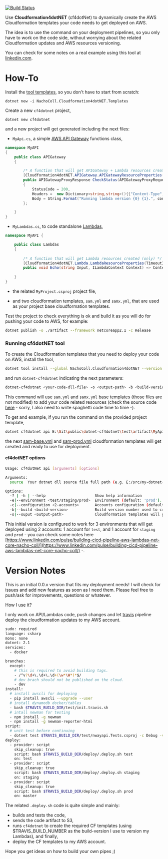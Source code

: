 [![Build Status](https://travis-ci.com/NachoColl/dotnet-cf4dotnet.svg?branch=master)](https://travis-ci.com/NachoColl/dotnet-cf4dotnet)

Use **Cloudformation4dotNET** (cf4dotNet) to dynamically create the AWS Cloudformation templates your code needs to get deployed on AWS. 

The idea is to use the command on your deployment pipelines, so you only have to work on the code side, without worrying about the related Cloudformation updates and AWS resources versioning.

You can check for some notes on a real example using this tool at [linkedin.com](https://www.linkedin.com/pulse/building-cicd-pipeline-aws-lambdas-net-core-nacho-coll/).

# How-To

Install the [tool templates](https://github.com/NachoColl/dotnet-cf4dotnet-templates), so you don't have to start from scratch:

```
dotnet new -i NachoColl.Cloudformation4dotNET.Templates
```

Create a new ```cf4dotnet``` project,

```
dotnet new cf4dotnet
```

and a new project will get generated including the next files:

- ```MyApi.cs```, a simple [AWS API Gateway](https://aws.amazon.com/api-gateway/) functions class,

```csharp
namespace MyAPI
{
    public class APIGateway
    {

        /* A function that will get APIGateway + Lambda resources created. */
        [Cloudformation4dotNET.APIGateway.APIGatewayResourceProperties("utils/status", EnableCORS=true, TimeoutInSeconds=2)]
        public APIGatewayProxyResponse CheckStatus(APIGatewayProxyRequest Request, ILambdaContext context) => new APIGatewayProxyResponse
        {
            StatusCode = 200,
            Headers =  new Dictionary<string,string>(){{"Content-Type","text/plain"}},
            Body = String.Format("Running lambda version {0} {1}.", context.FunctionVersion, JsonConvert.SerializeObject(Request?.StageVariables))
        };

    }
}
```

- ```MyLambdas.cs```, to code standalone [Lambdas](https://aws.amazon.com/lambda/),

```csharp
namespace MyAPI {

    public class Lambdas
    {
        
        /* A function that will get Lambda resources created (only) */
        [Cloudformation4dotNET.Lambda.LambdaResourceProperties(TimeoutInSeconds=2)]
        public void Echo(string Input, ILambdaContext Context) => Context?.Logger?.Log(Input.ToUpper());
        
    }
}
```

- the related ```MyProject.csproj``` project file, 

- and two cloudformation templates, ```sam.yml``` and ```samx.yml```, that are used as your project base cloudformation templates.

Test the project to check everything is ok and build it as you will do for pushing your code to AWS, for example:

```bash
dotnet publish -o ./artifact --framework netcoreapp2.1 -c Release
```

### Running cf4dotNET tool

To create the Cloudformation templates that you need to deploy your code on AWS, install the tool,

```bash
dotnet tool install --global NachoColl.Cloudformation4dotNET --version 0.0.28
```
and run  ```dotnet-cf4dotnet``` indicating the next parameters:

```bash
dotnet-cf4dotnet <your-code-dll-file> -o <output-path> -b <build-version-number> -e <environment-name> -c 2-accounts
```

This command will use ```sam.yml``` and ```samx.yml``` base templates (those files are not modified) to add your code related resources (check the source code [here](./src/Injection.cs) - sorry, I also need to write spaghetti code time to time -). 

To get and example, if you run the command on the provided project template,

```bash
dotnet cf4dotnet api E:\Git\public\dotnet-cf4dotnet\test\artifact\MyApi.dll -b 1 -e prod
```
the next [sam-base.yml](./test/sam-base.yml) and [sam-prod.yml](./test/sam-prod.yml) cloudformation templates will get created and ready to use for deployment.

#### cf4dotNET options

```bash
Usage: cf4dotNet api [arguments] [options]

Arguments:
  source  Your dotnet dll source file full path (e.g. E:/src/my-dotnet-api.dll).

Options:
  -? | -h | --help                      Show help information
  -e|--environment <test/staging/prod>  Environment (default: 'prod').
  -c|--configuration <2-accounts>       Accounts configuration (default: '2-accounts').
  -b|--build <build-version>            Build version number used to create incremental templates (default: '1').
  -o|--ouput <output-path>              Cloudformation templates will get created here (default: './').
```

This initial version is configured to work for 3 environments that will get deployed using 2 accounts: 1 account for ```test```, and 1 account for ```staging``` and ```prod``` - you can check some notes here [https://www.linkedin.com/pulse/building-cicd-pipeline-aws-lambdas-net-core-nacho-coll/](https://www.linkedin.com/pulse/building-cicd-pipeline-aws-lambdas-net-core-nacho-coll/) -.

# Version Notes

This is an initial 0.0.x version that fits my deployment needs! I will check for issues and add new features as soon as I need them. Please feel free to push/ask for improvements, questions or whatever. 

How I use it? 

I only work on API/Lambdas code, push changes and let [travis](https://travis-ci.com) pipeline deploy the cloudformation updates to my AWS account. 

```bash
sudo: required
language: csharp
mono: none
dotnet: 2.1
services:
  - docker

branches:
  except:
    # this is required to avoid building tags.
    - /^v?\d+\.\d+\.\d+(\w*\W*)*$/
    # dev brach should not be published on the cloud.
    - dev
install:
  # install awscli for deploying
  - pip install awscli --upgrade --user
  # install dynamodb docker/tables
  - bash $TRAVIS_BUILD_DIR/test/init.travis.sh
  # intall newman for testing
  - npm install -g newman
  - npm install -g newman-reporter-html
script:
  # unit test before continuing
  - dotnet test $TRAVIS_BUILD_DIR/test/nwayapi.Tests.csproj -c Debug -v n 
deploy:
  - provider: script
    skip_cleanup: true
    script: bash $TRAVIS_BUILD_DIR/deploy/.deploy.sh test 
    on: test
  - provider: script
    skip_cleanup: true
    script: bash $TRAVIS_BUILD_DIR/deploy/.deploy.sh staging 
    on: staging
  - provider: script
    skip_cleanup: true
    script: bash $TRAVIS_BUILD_DIR/deploy/.deploy.sh prod 
    on: master
```

The related ```.deploy.sh``` code is quite simple and mainly:

* builds and tests the code,
* sends the code artifact to S3,
* runs ```cf4dotnet``` to create the required CF templates (using $TRAVIS_BUILD_NUMBER as the build-version I use to version my Lambdas), and finally,
* deploy the CF templates to my AWS account.

Hope you get ideas on how to build your own pipes ;)